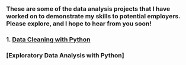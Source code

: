### These are some of the data analysis projects that I have worked on to demonstrate my skills to potential employers. Please explore, and I hope to hear from you soon!
### 1. [Data Cleaning with Python](https://mcfeenix.github.io/Data-Cleaning-with-Python/)
### [Exploratory Data Analysis with Python]

<!--
**Mcfeenix/Mcfeenix** is a ✨ _special_ ✨ repository because its `README.md` (this file) appears on your GitHub profile.

Here are some ideas to get you started:

- 🔭 I’m currently working on ...
- 🌱 I’m currently learning ...
- 👯 I’m looking to collaborate on ...
- 🤔 I’m looking for help with ...
- 💬 Ask me about ...
- 📫 How to reach me: ...
- 😄 Pronouns: ...
- ⚡ Fun fact: ...
-->

